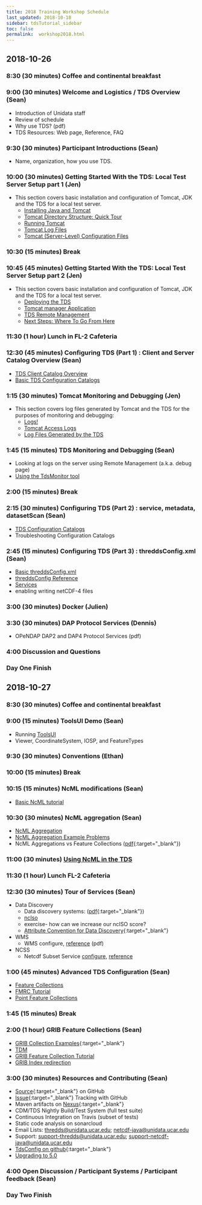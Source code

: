 ```yaml
---
title: 2018 Training Workshop Schedule
last_updated: 2018-10-18
sidebar: tdsTutorial_sidebar
toc: false
permalink:  workshop2018.html
---
```


## 2018-10-26

### 8:30 (30 minutes) Coffee and continental breakfast

### 9:00 (30 minutes) Welcome and Logistics / TDS Overview (Sean)
* Introduction of Unidata staff
* Review of schedule
* Why use TDS? (pdf)
* TDS Resources: Web page, Reference, FAQ

### 9:30 (30 minutes) Participant Introductions (Sean)
* Name, organization, how you use TDS.

### 10:00 (30 minutes) Getting Started With the TDS: Local Test Server Setup part 1 (Jen)
* This section covers basic installation and configuration of Tomcat, JDK and the TDS for a local test server.
  * [Installing Java and Tomcat](/install_java_tomcat.html)
  * [Tomcat Directory Structure: Quick Tour](/tomcat_dir_structure_qt.html)
  * [Running Tomcat](/running_tomcat.html)
  * [Tomcat Log Files](/tomcat_log_files.html)
  * [Tomcat (Server-Level) Configuration Files](/tomcat_configuration_files.html)

### 10:30 (15 minutes) Break

### 10:45 (45 minutes) Getting Started With the TDS: Local Test Server Setup part 2 (Jen)
* This section covers basic installation and configuration of Tomcat, JDK and the TDS for a local test server.
  * [Deploying the TDS](/deploying_the_tds.html)
  * [Tomcat manager Application](/tomcat_manager_app.html)
  * [TDS Remote Management](/remote_management_ref.html)
  * [Next Steps: Where To Go From Here](/where_to_go_from_here.html)

### 11:30 (1 hour) Lunch in FL-2 Cafeteria

### 12:30 (45 minutes) Configuring TDS (Part 1) : Client and Server Catalog Overview (Sean)
* [TDS Client Catalog Overview](/basic_client_catalog.html)
* [Basic TDS Configuration Catalogs](/basic_config_catalog.html)

### 1:15 (30 minutes) Tomcat Monitoring and Debugging (Jen)
* This section covers log files generated by Tomcat and the TDS for the purposes of monitoring and debugging:
  * [Logs!](/tds_monitoring_and_debugging.html)
  * [Tomcat Access Logs](/tds_monitoring_and_debugging.html#tomcat-access-logs)
  * [Log Files Generated by the TDS](/tds_monitoring_and_debugging.html#log-files-generated-by-the-tds)

### 1:45 (15 minutes) TDS Monitoring and Debugging (Sean)
* Looking at logs on the server using Remote Management (a.k.a. debug page)
* [Using the TdsMonitor tool](/using_the_tdsmonitor_tool.html)

### 2:00 (15 minutes) Break

### 2:15 (30 minutes) Configuring TDS (Part 2) : service, metadata, datasetScan (Sean)
* [TDS Configuration Catalogs](/config_catalog.html)
* Troubleshooting Configuration Catalogs

### 2:45 (15 minutes) Configuring TDS (Part 3) : threddsConfig.xml (Sean)
* [Basic threddsConfig.xml](/basic_tds_configuration.html)
* [threddsConfig Reference](/tds_config_ref.html)
* [Services](/services_ref.html)
* enabling writing netCDF-4 files

### 3:00 (30 minutes) Docker (Julien)

### 3:30 (30 minutes) DAP Protocol Services (Dennis)
* OPeNDAP DAP2 and DAP4 Protocol Services (pdf)
 
### 4:00 Discussion and Questions

### Day One Finish

## 2018-10-27

### 8:30 (30 minutes) Coffee and continental breakfast

### 9:00 (15 minutes) ToolsUI Demo (Sean)
* Running [ToolsUI](/toolsui_ref.html)
* Viewer, CoordinateSystem, IOSP, and FeatureTypes

### 9:30 (30 minutes) Conventions (Ethan)

### 10:00 (15 minutes) Break

### 10:15 (15 minutes) NcML modifications (Sean)
* [Basic NcML tutorial](/tds_basic_ncml_tutorial.html)

### 10:30 (30 minutes) NcML aggregation (Sean)
* [NcML Aggregation](/tds_ncml_aggregation.html)
* [NcML Aggregation Example Problems](/ncml_aggregation_examples.html)
* NcML Aggregations vs Feature Collections ([pdf](https://www.unidata.ucar.edu/software/thredds/current/tds/tutorial/files/NcMLvsFeatureCollections.pdf){:target="_blank"})

### 11:00 (30 minutes) [Using NcML in the TDS](/using_ncml_in_the_tds.html)

### 11:30 (1 hour) Lunch FL-2 Cafeteria

### 12:30 (30 minutes) Tour of Services (Sean)
* Data Discovery
  * Data discovery systems: ([pdf](https://www.unidata.ucar.edu/software/thredds/current/tds/tutorial/files/metadata_ncISO.pdf){:target="_blank"})
  * [ncIso](/iso_metadata.html)
  * exercise- how can we increase our ncISO score?
  * [Attribute Convention for Data Discovery](http://wiki.esipfed.org/index.php/Attribute_Convention_for_Data_Discovery){:target="_blank"}
* WMS
  * WMS configure, [reference](/wms_ref.html) (pdf)
* NCSS
  * Netcdf Subset Service [configure](/adding_ncss.html), [reference](/netcdf_subset_service_ref.html)

### 1:00 (45 minutes) Advanced TDS Configuration (Sean)
* [Feature Collections](/feature_collections_ref.html)
* [FMRC Tutorial](/fmrc_tutorial.html)
* [Point Feature Collections](/pointfeature_ref.html)

### 1:45 (15 minutes) Break

### 2:00 (1 hour) GRIB Feature Collections (Sean)
* [GRIB Collection Examples](https://thredds-dev.unidata.ucar.edu/thredds/catalog/idd/forecastModels.html){:target="_blank"}
* [TDM](/tdm_ref.html)
* [GRIB Feature Collection Tutorial](/grib_feature_collections.html)
* [GRIB Index redirection](/tds_config_ref.html#grib-index-redirection)

### 3:00 (30 minutes) Resources and Contributing (Sean)
* [Source](https://github.com/unidata/thredds){:target="_blank"} on GitHub
* [Issue](https://github.com/unidata/thredds/issues){:target="_blank"} Tracking with GitHub
* Maven artifacts on [Nexus](https://artifacts.unidata.ucar.edu/){:target="_blank"} 
* CDM/TDS Nightly Build/Test System (full test suite)
* Continuous Integration on Travis (subset of tests)
* Static code analysis on sonarcloud
* Email Lists: thredds@unidata.ucar.edu; netcdf-java@unidata.ucar.edu
* Support: support-thredds@unidata.ucar.edu; support-netcdf-java@unidata.ucar.edu
* [TdsConfig on github](https://github.com/unidata/TdsConfig){:target="_blank"}
* [Upgrading to 5.0](/upgrade_to_5.html)
   
### 4:00 Open Discussion / Participant Systems / Participant feedback (Sean)

### Day Two Finish